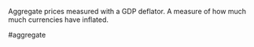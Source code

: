 Aggregate prices measured with a GDP deflator. A measure of how much much currencies have inflated.

#aggregate 